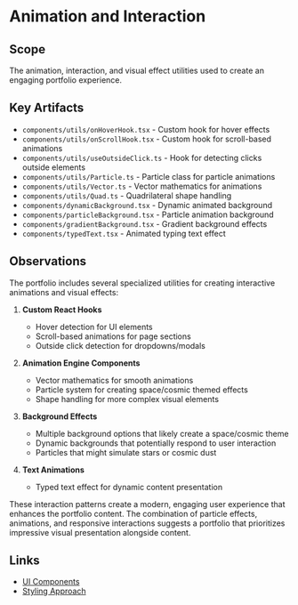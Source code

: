 # Animation and Interaction

## Scope
The animation, interaction, and visual effect utilities used to create an engaging portfolio experience.

## Key Artifacts
- `components/utils/onHoverHook.tsx` - Custom hook for hover effects
- `components/utils/onScrollHook.tsx` - Custom hook for scroll-based animations
- `components/utils/useOutsideClick.ts` - Hook for detecting clicks outside elements
- `components/utils/Particle.ts` - Particle class for particle animations
- `components/utils/Vector.ts` - Vector mathematics for animations
- `components/utils/Quad.ts` - Quadrilateral shape handling
- `components/dynamicBackground.tsx` - Dynamic animated background
- `components/particleBackground.tsx` - Particle animation background
- `components/gradientBackground.tsx` - Gradient background effects
- `components/typedText.tsx` - Animated typing text effect

## Observations
The portfolio includes several specialized utilities for creating interactive animations and visual effects:

1. **Custom React Hooks**
   - Hover detection for UI elements
   - Scroll-based animations for page sections
   - Outside click detection for dropdowns/modals

2. **Animation Engine Components**
   - Vector mathematics for smooth animations
   - Particle system for creating space/cosmic themed effects
   - Shape handling for more complex visual elements

3. **Background Effects**
   - Multiple background options that likely create a space/cosmic theme
   - Dynamic backgrounds that potentially respond to user interaction
   - Particles that might simulate stars or cosmic dust

4. **Text Animations**
   - Typed text effect for dynamic content presentation

These interaction patterns create a modern, engaging user experience that enhances the portfolio content. The combination of particle effects, animations, and responsive interactions suggests a portfolio that prioritizes impressive visual presentation alongside content.

## Links
- [UI Components](../ui/index.md)
- [Styling Approach](../styling/index.md)